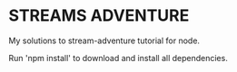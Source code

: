 STREAMS ADVENTURE
=================

My solutions to stream-adventure tutorial for node.

Run 'npm install' to download and install all dependencies.

